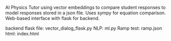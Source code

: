 AI Physics Tutor using vector embeddings to compare student responses to model responses stored in a json file.
Uses sympy for equation comparison.
Web-based interface with flask for backend.

backend flask file: vector_dialog_flask.py
NLP:                ml.py
Ramp test:          ramp.json
html:               index.html
